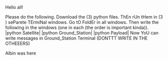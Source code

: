 Hello all!

Please do the following.
Download the (3) python files. ThEn rUn tHem in (3 ) seParete TErmiNal windows. Go tO FoldEr in all windows. 
Then write the following in the windows (one in each (the order is important kinda)). 
|python Satellite| |python Ground_Station| |python Payload|
Now YoU can write messages in Ground_Station Terminal (DONTTT WRITE IN THE OTHEEERS)

Albin was here
